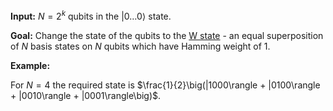 **Input:** $N = 2^k$ qubits in the $|0 \dots 0\rangle$ state.

**Goal:**  Change the state of the qubits to the [W state](https://en.wikipedia.org/wiki/W_state) - an equal superposition of $N$ basis states on $N$ qubits which have Hamming weight of 1.

**Example:**

For $N = 4$ the required state is $\frac{1}{2}\big(|1000\rangle + |0100\rangle + |0010\rangle + |0001\rangle\big)$.
